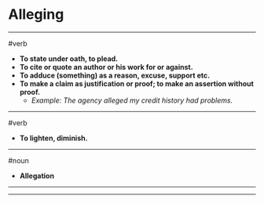 # Alleging
---
#verb
- **To state under oath, to plead.**
- **To cite or quote an author or his work for or against.**
- **To adduce (something) as a reason, excuse, support etc.**
- **To make a claim as justification or proof; to make an assertion without proof.**
	- _Example: The agency alleged my credit history had problems._
---
#verb
- **To lighten, diminish.**
---
#noun
- **Allegation**
---
---
